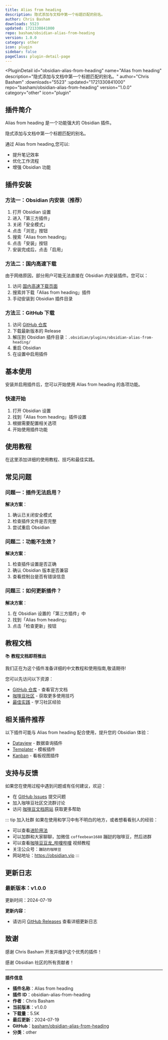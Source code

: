 ```yaml
---
title: Alias from heading
description: 隐式添加与文档中第一个标题匹配的别名。
author: Chris Basham
downloads: 5523
updated: 1721330841000
repo: basham/obsidian-alias-from-heading
version: 1.0.0
category: other
icon: plugin
sidebar: false
pageClass: plugin-detail-page
---
```


<PluginDetail
  id="obsidian-alias-from-heading"
  name="Alias from heading"
  description="隐式添加与文档中第一个标题匹配的别名。"
  author="Chris Basham"
  :downloads="5523"
  :updated="1721330841000"
  repo="basham/obsidian-alias-from-heading"
  version="1.0.0"
  category="other"
  icon="plugin"
>

<!-- AUTO_GENERATED_START -->
## 插件简介

Alias from heading 是一个功能强大的 Obsidian 插件。

隐式添加与文档中第一个标题匹配的别名。

通过 Alias from heading,您可以:

- 提升笔记效率
- 优化工作流程
- 增强 Obsidian 功能

<!-- AUTO_GENERATED_END -->

<!-- AUTO_GENERATED_START -->
## 插件安装

### 方法一：Obsidian 内安装（推荐）

1. 打开 Obsidian 设置
2. 进入「第三方插件」
3. 关闭「安全模式」
4. 点击「浏览」按钮
5. 搜索「Alias from heading」
6. 点击「安装」按钮
7. 安装完成后，点击「启用」

### 方法二：国内高速下载

由于网络原因，部分用户可能无法直接在 Obsidian 内安装插件。您可以：

1. 访问 [国内高速下载页面](/zh/documentation/obsidian-plugins-download.html)
2. 搜索并下载「Alias from heading」插件
3. 手动安装到 Obsidian 插件目录

### 方法三：GitHub 下载

1. 访问 [GitHub 仓库](https://github.com/basham/obsidian-alias-from-heading)
2. 下载最新版本的 Release
3. 解压到 Obsidian 插件目录：`.obsidian/plugins/obsidian-alias-from-heading/`
4. 重启 Obsidian
5. 在设置中启用插件

## 基本使用

安装并启用插件后，您可以开始使用 Alias from heading 的各项功能。

### 快速开始

1. 打开 Obsidian 设置
2. 找到「Alias from heading」插件设置
3. 根据需要配置相关选项
4. 开始使用插件功能

<!-- AUTO_GENERATED_END -->

<!-- CUSTOM_CONTENT_START:tutorial -->
## 使用教程

在这里添加详细的使用教程、技巧和最佳实践。

<!-- CUSTOM_CONTENT_END:tutorial -->

<!-- SHARED_CONTENT_START -->
## 常见问题

### 问题一：插件无法启用？

**解决方案**：
1. 确认已关闭安全模式
2. 检查插件文件是否完整
3. 尝试重启 Obsidian

### 问题二：功能不生效？

**解决方案**：
1. 检查插件设置是否正确
2. 确认 Obsidian 版本是否兼容
3. 查看控制台是否有错误信息

### 问题三：如何更新插件？

**解决方案**：
1. 在 Obsidian 设置的「第三方插件」中
2. 找到「Alias from heading」
3. 点击「检查更新」按钮

## 教程文档

📚 **教程文档即将推出**

我们正在为这个插件准备详细的中文教程和使用指南,敬请期待!

您可以先访问以下资源：
- [GitHub 仓库](https://github.com/basham/obsidian-alias-from-heading) - 查看官方文档
- [咖啡豆社区](/zh/bases/) - 获取更多使用技巧
- [最佳实践](/zh/best-practices/) - 学习社区经验

## 相关插件推荐

以下插件可能与 Alias from heading 配合使用，提升您的 Obsidian 体验：

- [Dataview](/zh/plugins/dataview.html) - 数据查询插件
- [Templater](/zh/plugins/templater-obsidian.html) - 模板插件
- [Kanban](/zh/plugins/obsidian-kanban.html) - 看板视图插件

## 支持与反馈

如果您在使用过程中遇到问题或有任何建议，欢迎：

- 在 [GitHub Issues](https://github.com/basham/obsidian-alias-from-heading/issues) 提交问题
- 加入咖啡豆社区交流群讨论
- 访问 [咖啡豆文档网站](https://obsidian.vip) 获取更多帮助

::: tip 加入社群
如果在使用和学习中有不明白的地方，或者想看看别人的经验：
- 可以查看[进阶用法](/zh/advanced)
- 可以加群和大家聊聊，加微信 `coffeebean1688` 蹦跶的咖啡豆，然后进群
- 可以查看[咖啡豆豆龙_哔哩哔哩](https://space.bilibili.com/618777356) 视频教程
- 关注公众号：`蹦跶的咖啡豆`
- 网站地址：https://obsidian.vip
:::
<!-- SHARED_CONTENT_END -->

<!-- AUTO_GENERATED_START -->
## 更新日志

### 最新版本：v1.0.0

更新时间：2024-07-19

**更新内容**：
- 请访问 [GitHub Releases](https://github.com/basham/obsidian-alias-from-heading/releases) 查看详细更新日志

## 致谢

感谢 Chris Basham 开发并维护这个优秀的插件！

感谢 Obsidian 社区的所有贡献者！

---

**插件信息**
- **插件名称**：Alias from heading
- **插件 ID**：obsidian-alias-from-heading
- **作者**：Chris Basham
- **当前版本**：v1.0.0
- **下载量**：5.5K
- **最后更新**：2024-07-19
- **GitHub**：[basham/obsidian-alias-from-heading](https://github.com/basham/obsidian-alias-from-heading)
- **分类**：other
<!-- AUTO_GENERATED_END -->

</PluginDetail>

